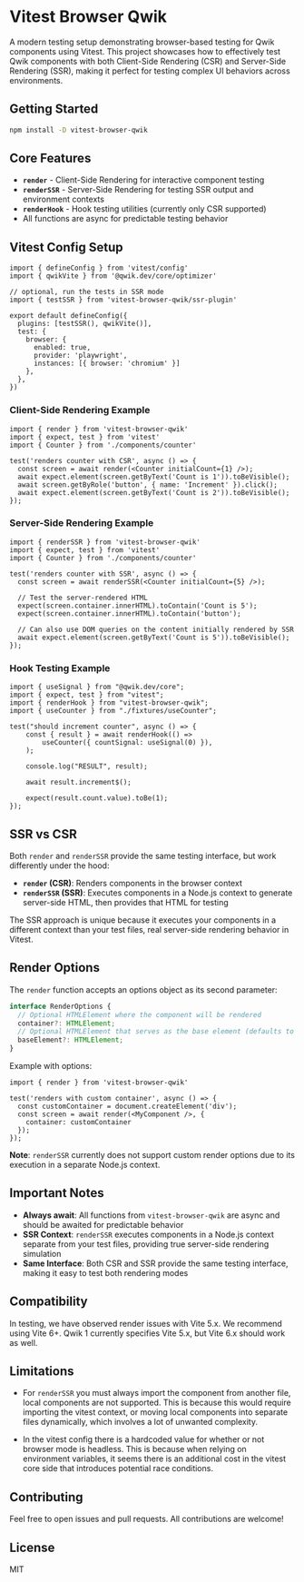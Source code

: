# Vitest Browser Qwik

A modern testing setup demonstrating browser-based testing for Qwik components using Vitest. This project showcases how to effectively test Qwik components with both Client-Side Rendering (CSR) and Server-Side Rendering (SSR), making it perfect for testing complex UI behaviors across environments.

## Getting Started

```bash
npm install -D vitest-browser-qwik
```

## Core Features

- **`render`** - Client-Side Rendering for interactive component testing
- **`renderSSR`** - Server-Side Rendering for testing SSR output and environment contexts
- **`renderHook`** - Hook testing utilities (currently only CSR supported)
- All functions are async for predictable testing behavior

## Vitest Config Setup

```tsx
import { defineConfig } from 'vitest/config'
import { qwikVite } from '@qwik.dev/core/optimizer'

// optional, run the tests in SSR mode
import { testSSR } from 'vitest-browser-qwik/ssr-plugin'

export default defineConfig({
  plugins: [testSSR(), qwikVite()],
  test: {
    browser: {
      enabled: true,
      provider: 'playwright',
      instances: [{ browser: 'chromium' }]
    },
  },
})
```

### Client-Side Rendering Example

```tsx
import { render } from 'vitest-browser-qwik'
import { expect, test } from 'vitest'
import { Counter } from './components/counter'

test('renders counter with CSR', async () => {
  const screen = await render(<Counter initialCount={1} />);
  await expect.element(screen.getByText('Count is 1')).toBeVisible();
  await screen.getByRole('button', { name: 'Increment' }).click();
  await expect.element(screen.getByText('Count is 2')).toBeVisible();
});
```

### Server-Side Rendering Example

```tsx
import { renderSSR } from 'vitest-browser-qwik'
import { expect, test } from 'vitest'
import { Counter } from './components/counter'

test('renders counter with SSR', async () => {
  const screen = await renderSSR(<Counter initialCount={5} />);
  
  // Test the server-rendered HTML
  expect(screen.container.innerHTML).toContain('Count is 5');
  expect(screen.container.innerHTML).toContain('button');
  
  // Can also use DOM queries on the content initially rendered by SSR
  await expect.element(screen.getByText('Count is 5')).toBeVisible();
});
```

### Hook Testing Example

```tsx
import { useSignal } from "@qwik.dev/core";
import { expect, test } from "vitest";
import { renderHook } from "vitest-browser-qwik";
import { useCounter } from "./fixtures/useCounter";

test("should increment counter", async () => {
	const { result } = await renderHook(() =>
		useCounter({ countSignal: useSignal(0) }),
	);

	console.log("RESULT", result);

	await result.increment$();

	expect(result.count.value).toBe(1);
});
```

## SSR vs CSR

Both `render` and `renderSSR` provide the same testing interface, but work differently under the hood:

- **`render` (CSR)**: Renders components in the browser context
- **`renderSSR` (SSR)**: Executes components in a Node.js context to generate server-side HTML, then provides that HTML for testing

The SSR approach is unique because it executes your components in a different context than your test files, real server-side rendering behavior in Vitest.

## Render Options

The `render` function accepts an options object as its second parameter:

```ts
interface RenderOptions {
  // Optional HTMLElement where the component will be rendered
  container?: HTMLElement;
  // Optional HTMLElement that serves as the base element (defaults to document.body)
  baseElement?: HTMLElement;
}
```

Example with options:

```tsx
import { render } from 'vitest-browser-qwik'

test('renders with custom container', async () => {
  const customContainer = document.createElement('div');
  const screen = await render(<MyComponent />, { 
    container: customContainer 
  });
});
```

**Note**: `renderSSR` currently does not support custom render options due to its execution in a separate Node.js context.

## Important Notes

- **Always await**: All functions from `vitest-browser-qwik` are async and should be awaited for predictable behavior
- **SSR Context**: `renderSSR` executes components in a Node.js context separate from your test files, providing true server-side rendering simulation
- **Same Interface**: Both CSR and SSR provide the same testing interface, making it easy to test both rendering modes

## Compatibility
In testing, we have observed render issues with Vite 5.x. We recommend using Vite 6+. Qwik 1 currently specifies Vite 5.x,
but Vite 6.x should work as well.

## Limitations

- For `renderSSR` you must always import the component from another file, local components are not supported. This is because this would require importing the vitest context, or moving local components into separate files dynamically, which involves a lot of unwanted complexity.

- In the vitest config there is a hardcoded value for whether or not browser mode is headless. This is because when relying on environment variables, it seems there is an additional cost in the vitest core side that introduces potential race conditions.

## Contributing

Feel free to open issues and pull requests. All contributions are welcome!

## License

MIT 
